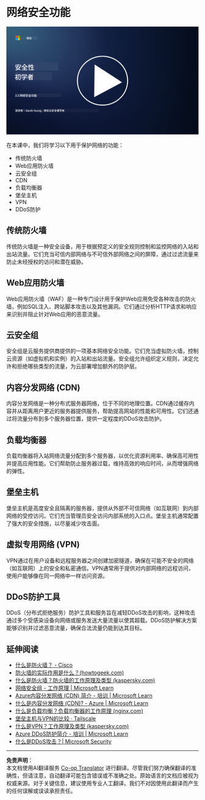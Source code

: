 <!--
CO_OP_TRANSLATOR_METADATA:
{
  "original_hash": "c3aba077bb98eebc925dd58d870229ab",
  "translation_date": "2025-09-03T17:13:07+00:00",
  "source_file": "3.3 Network security capabilities.md",
  "language_code": "zh"
}
-->
# 网络安全功能

[![观看视频](../../translated_images/3-3_placeholder.1a1265ccd17434df15e62f7e405fd8fc6a956414505c1266772f33d926e17f22.zh.png)](https://learn-video.azurefd.net/vod/player?id=b2a4a548-d129-4add-ba68-eca416ec65bc)

在本课中，我们将学习以下用于保护网络的功能：

 - 传统防火墙
 - Web应用防火墙
 - 云安全组
 - CDN
 - 负载均衡器
 - 堡垒主机
 - VPN
 - DDoS防护

## 传统防火墙

传统防火墙是一种安全设备，用于根据预定义的安全规则控制和监控网络的入站和出站流量。它们充当可信内部网络与不可信外部网络之间的屏障，通过过滤流量来防止未经授权的访问和潜在威胁。

## Web应用防火墙

Web应用防火墙（WAF）是一种专门设计用于保护Web应用免受各种攻击的防火墙，例如SQL注入、跨站脚本攻击以及其他漏洞。它们通过分析HTTP请求和响应来识别并阻止针对Web应用的恶意流量。

## 云安全组

安全组是云服务提供商提供的一项基本网络安全功能。它们充当虚拟防火墙，控制云资源（如虚拟机和实例）的入站和出站流量。安全组允许组织定义规则，决定允许和拒绝哪些类型的流量，为云部署增加额外的防护层。

## 内容分发网络 (CDN)

内容分发网络是一种分布式服务器网络，位于不同的地理位置。CDN通过缓存内容并从距离用户更近的服务器提供服务，帮助提高网站的性能和可用性。它们还通过将流量分布到多个服务器位置，提供一定程度的DDoS攻击防护。

## 负载均衡器

负载均衡器将入站网络流量分配到多个服务器，以优化资源利用率、确保高可用性并提高应用性能。它们帮助防止服务器过载，维持高效的响应时间，从而增强网络的弹性。

## 堡垒主机

堡垒主机是高度安全且隔离的服务器，提供从外部不可信网络（如互联网）到内部网络的受控访问。它们充当管理员安全访问内部系统的入口点。堡垒主机通常配置了强大的安全措施，以尽量减少攻击面。

## 虚拟专用网络 (VPN)

VPN通过在用户设备和远程服务器之间创建加密隧道，确保在可能不安全的网络（如互联网）上的安全和私密通信。VPN通常用于提供对内部网络的远程访问，使用户能够像在同一网络中一样访问资源。

## DDoS防护工具

DDoS（分布式拒绝服务）防护工具和服务旨在减轻DDoS攻击的影响，这种攻击通过多个受感染设备向网络或服务发送大量流量以使其超载。DDoS防护解决方案能够识别并过滤恶意流量，确保合法流量仍能到达其目标。

## 延伸阅读

- [什么是防火墙？ - Cisco](https://www.cisco.com/c/en/us/products/security/firewalls/what-is-a-firewall.html#~types-of-firewalls)
- [防火墙的实际作用是什么？(howtogeek.com)](https://www.howtogeek.com/144269/htg-explains-what-firewalls-actually-do/)
- [什么是防火墙？防火墙的工作原理及类型 (kaspersky.com)](https://www.kaspersky.com/resource-center/definitions/firewall)
- [网络安全组 - 工作原理 | Microsoft Learn](https://learn.microsoft.com/azure/virtual-network/network-security-group-how-it-works)
- [Azure内容分发网络 (CDN) 简介 - 培训 | Microsoft Learn](https://learn.microsoft.com/training/modules/intro-to-azure-content-delivery-network/?WT.mc_id=academic-96948-sayoung)
- [什么是内容分发网络 (CDN)? - Azure | Microsoft Learn](https://learn.microsoft.com/azure/cdn/cdn-overview?WT.mc_id=academic-96948-sayoung)
- [什么是负载均衡？负载均衡器的工作原理 (nginx.com)](https://www.nginx.com/resources/glossary/load-balancing/)
- [堡垒主机与VPN的比较 · Tailscale](https://tailscale.com/learn/bastion-hosts-vs-vpns/)
- [什么是VPN？工作原理及类型 (kaspersky.com)](https://www.kaspersky.com/resource-center/definitions/what-is-a-vpn)
- [Azure DDoS防护简介 - 培训 | Microsoft Learn](https://learn.microsoft.com/training/modules/introduction-azure-ddos-protection/?WT.mc_id=academic-96948-sayoung)
- [什么是DDoS攻击？| Microsoft Security](https://www.microsoft.com/security/business/security-101/what-is-a-ddos-attack?WT.mc_id=academic-96948-sayoung)

---

**免责声明**：  
本文档使用AI翻译服务 [Co-op Translator](https://github.com/Azure/co-op-translator) 进行翻译。尽管我们努力确保翻译的准确性，但请注意，自动翻译可能包含错误或不准确之处。原始语言的文档应被视为权威来源。对于关键信息，建议使用专业人工翻译。我们不对因使用此翻译而产生的任何误解或误读承担责任。